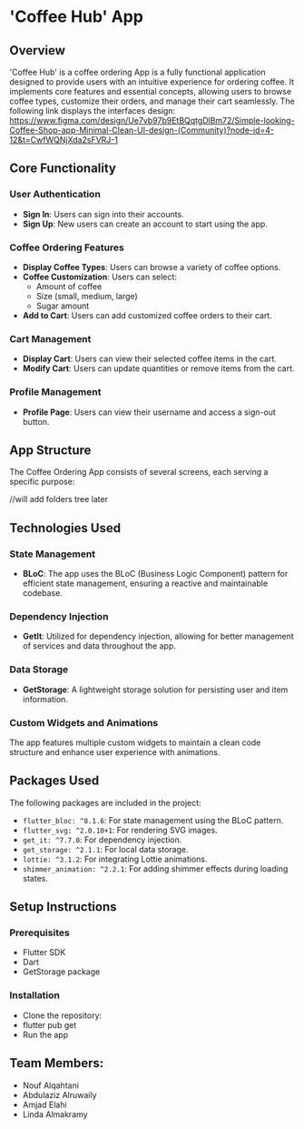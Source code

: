 # 'Coffee Hub' App

## Overview

'Coffee Hub' is a coffee ordering App is a fully functional application designed to provide users with an intuitive experience for ordering coffee. It implements core features and essential concepts, allowing users to browse coffee types, customize their orders, and manage their cart seamlessly. The following link displays the interfaces design: https://www.figma.com/design/Ue7vb97b9EtBQqtgDlBm72/Simple-looking-Coffee-Shop-app-Minimal-Clean-UI-design-(Community)?node-id=4-12&t=CwfWQNjXda2sFVRJ-1

## Core Functionality

### User Authentication
- **Sign In**: Users can  sign into their accounts.
- **Sign Up**: New users can create an account to start using the app.

### Coffee Ordering Features
- **Display Coffee Types**: Users can browse a variety of coffee options.
- **Coffee Customization**: Users can select:
  - Amount of coffee
  - Size (small, medium, large)
  - Sugar amount
- **Add to Cart**: Users can add customized coffee orders to their cart.

### Cart Management
- **Display Cart**: Users can view their selected coffee items in the cart.
- **Modify Cart**: Users can update quantities or remove items from the cart.

### Profile Management
- **Profile Page**: Users can view their username and access a sign-out button.

## App Structure

The Coffee Ordering App consists of several screens, each serving a specific purpose:

//will add folders tree later

## Technologies Used

### State Management
- **BLoC**: The app uses the BLoC (Business Logic Component) pattern for efficient state management, ensuring a reactive and maintainable codebase.

### Dependency Injection
- **GetIt**: Utilized for dependency injection, allowing for better management of services and data throughout the app.

### Data Storage
- **GetStorage**: A lightweight storage solution for persisting user and item information.

### Custom Widgets and Animations
The app features multiple custom widgets to maintain a clean code structure and enhance user experience with animations.

## Packages Used

The following packages are included in the project:

- `flutter_bloc: ^8.1.6`: For state management using the BLoC pattern.
- `flutter_svg: ^2.0.10+1`: For rendering SVG images.
- `get_it: ^7.7.0`: For dependency injection.
- `get_storage: ^2.1.1`: For local data storage.
- `lottie: ^3.1.2`: For integrating Lottie animations.
- `shimmer_animation: ^2.2.1`: For adding shimmer effects during loading states.

## Setup Instructions
### Prerequisites
- Flutter SDK
- Dart
- GetStorage package
### Installation
- Clone the repository:
- flutter pub get
- Run the app

## Team Members:
- Nouf Alqahtani
- Abdulaziz Alruwaily
- Amjad Elahi
- Linda Almakramy

